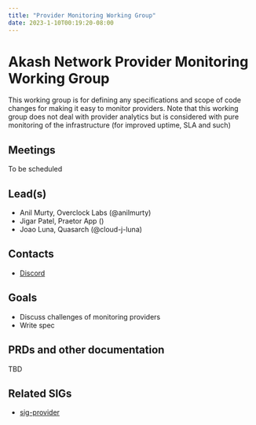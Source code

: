 ```yaml
---
title: "Provider Monitoring Working Group"
date: 2023-1-10T00:19:20-08:00
---
```


# Akash Network Provider Monitoring Working Group

This working group is for defining any specifications and scope of code changes for making it easy to monitor providers. Note that this working group does not deal with provider analytics but is considered with pure monitoring of the infrastructure (for improved uptime, SLA and such)

## Meetings

To be scheduled

## Lead(s)

- Anil Murty, Overclock Labs (@anilmurty)
- Jigar Patel, Praetor App ()
- Joao Luna, Quasarch (@cloud-j-luna)

## Contacts

- [Discord](https://discord.com/channels/747885925232672829/1070501619625623633)

## Goals

- Discuss challenges of monitoring providers
- Write spec

## PRDs and other documentation
TBD

## Related SIGs

- [sig-provider](../sig-providers/README.md)
